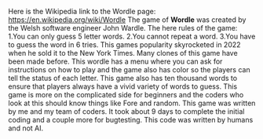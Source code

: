 Here is the Wikipedia link to the Wordle page: https://en.wikipedia.org/wiki/Wordle
The game of <b>Wordle</b> was created by the Welsh software engineer John Wardle. 
The here rules of the game:
1.You can only guess 5 letter words.
2.You cannot repeat a word.
3.You have to guess the word in 6 tries.
This games popularity skyrocketed in 2022 when he sold it to the New York Times.
Many clones of this game have been made before.
This wordle has a menu where you can ask for instructions on how to play and the game also has color so the players can tell the status of each letter.
This game also has ten thousand words to ensure that players always have a vivid variety of words to guess.
This game is more on the complicated side for beginners and the coders who look at this should know things like Fore and random.
This game was written by me and my team of coders.
It took about 9 days to complete the initial coding and a couple more for bugtesting.
This code was written by humans and not AI.
